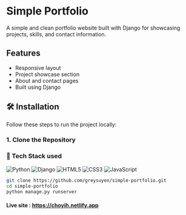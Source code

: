 # Simple Portfolio

A simple and clean portfolio website built with Django for showcasing projects, skills, and contact information.

##  Features

- Responsive layout
- Project showcase section
- About and contact pages
- Built using Django

## 🛠 Installation

Follow these steps to run the project locally:

### 1. Clone the Repository

### 🧰 Tech Stack used
![Python](https://img.shields.io/badge/Python-3776AB?style=flat&logo=python&logoColor=white)
![Django](https://img.shields.io/badge/Django-092E20?style=flat&logo=django&logoColor=white)
![HTML5](https://img.shields.io/badge/HTML5-E34F26?style=flat&logo=html5&logoColor=white)
![CSS3](https://img.shields.io/badge/CSS3-1572B6?style=flat&logo=css3&logoColor=white)
![JavaScript](https://img.shields.io/badge/JavaScript-F7DF1E?style=flat&logo=javascript&logoColor=black)

```bash
git clone https://github.com/greysuyen/simple-portfolio.git
cd simple-portfolio
python manage.py runserver
```
#### Live site : https://choyih.netlify.app


